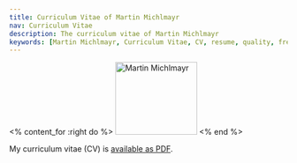 ```yaml
---
title: Curriculum Vitae of Martin Michlmayr
nav: Curriculum Vitae
description: The curriculum vitae of Martin Michlmayr
keywords: [Martin Michlmayr, Curriculum Vitae, CV, resume, quality, free software]
---
```


<% content_for :right do %>
<img src = "../images/r_admc_tbm1.jpg" class="border" alt="Martin Michlmayr" width="148" height="132" />
<% end %>

My curriculum vitae (CV) is [available as PDF](michlmayr-cv.pdf).

